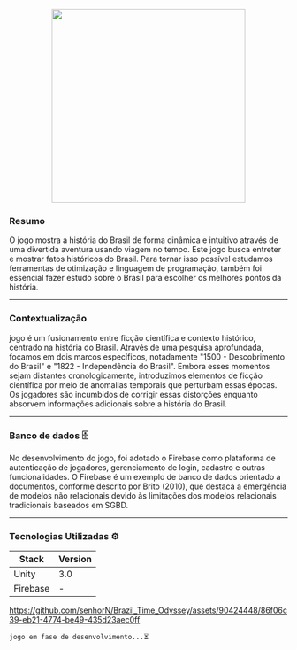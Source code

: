  <p align="center">
  <img src="https://github.com/senhorN/Brazil_Time_Odyssey/assets/90424448/3831ab81-0290-42a1-aaae-314f96810a4b" width="350">
</p>

<h3>Resumo</h3> 
<p> O jogo mostra a história do Brasil de forma dinâmica e intuitivo através de uma divertida aventura usando viagem no tempo. Este jogo busca entreter e mostrar fatos históricos do Brasil. Para tornar isso possível estudamos ferramentas de otimização e linguagem de programação, também foi essencial fazer estudo sobre o Brasil para escolher os melhores pontos da história.  </p> 
<hr>



<h3>Contextualização</h3> 
<p>jogo é um fusionamento entre ficção científica e contexto histórico, centrado na história do Brasil. Através de uma pesquisa aprofundada, focamos em dois marcos específicos, notadamente "1500 - Descobrimento do Brasil" e "1822 - Independência do Brasil". Embora esses momentos sejam distantes cronologicamente, introduzimos elementos de ficção científica por meio de anomalias temporais que perturbam essas épocas. Os jogadores são incumbidos de corrigir essas distorções enquanto absorvem informações adicionais sobre a história do Brasil. </p>

<hr>
<h3>Banco de dados 🗄</h3>
<p>No desenvolvimento do jogo, foi adotado o Firebase como plataforma de autenticação de jogadores, gerenciamento de login, cadastro e outras funcionalidades. O Firebase é um exemplo de banco de dados orientado a documentos, conforme descrito por Brito (2010), que destaca a emergência de modelos não relacionais devido às limitações dos modelos relacionais tradicionais baseados em SGBD.</p>
<hr>

<h3>Tecnologias Utilizadas ⚙️</h3>

| Stack | Version |
| --- | --- |
| Unity | 3.0 |
| Firebase | - |






https://github.com/senhorN/Brazil_Time_Odyssey/assets/90424448/86f06c39-eb21-4774-be49-435d23aec0ff


`jogo em fase de desenvolvimento...⏳`
